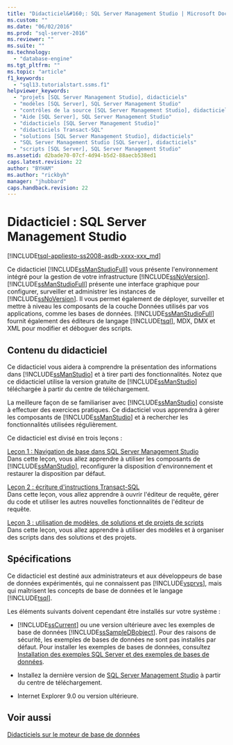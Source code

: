 ```yaml
---
title: "Didacticiel&#160;: SQL Server Management Studio | Microsoft Docs"
ms.custom: ""
ms.date: "06/02/2016"
ms.prod: "sql-server-2016"
ms.reviewer: ""
ms.suite: ""
ms.technology: 
  - "database-engine"
ms.tgt_pltfrm: ""
ms.topic: "article"
f1_keywords: 
  - "sql13.tutorialstart.ssms.f1"
helpviewer_keywords: 
  - "projets [SQL Server Management Studio], didacticiels"
  - "modèles [SQL Server], SQL Server Management Studio"
  - "contrôles de la source [SQL Server Management Studio], didacticiels"
  - "Aide [SQL Server], SQL Server Management Studio"
  - "didacticiels [SQL Server Management Studio]"
  - "didacticiels Transact-SQL"
  - "solutions [SQL Server Management Studio], didacticiels"
  - "SQL Server Management Studio [SQL Server], didacticiels"
  - "scripts [SQL Server], SQL Server Management Studio"
ms.assetid: d2bade70-07cf-4d94-b5d2-88aecb538ed1
caps.latest.revision: 22
author: "BYHAM"
ms.author: "rickbyh"
manager: "jhubbard"
caps.handback.revision: 22
---
```

# Didacticiel&#160;: SQL Server Management Studio
[!INCLUDE[tsql-appliesto-ss2008-asdb-xxxx-xxx_md](../../includes/tsql-appliesto-ss2008-asdb-xxxx-xxx-md.md)]

Ce didacticiel [!INCLUDE[ssManStudioFull](../../includes/ssmanstudiofull-md.md)] vous présente l'environnement intégré pour la gestion de votre infrastructure [!INCLUDE[ssNoVersion](../../includes/ssnoversion-md.md)]. [!INCLUDE[ssManStudioFull](../../includes/ssmanstudiofull-md.md)] présente une interface graphique pour configurer, surveiller et administrer les instances de [!INCLUDE[ssNoVersion](../../includes/ssnoversion-md.md)]. Il vous permet également de déployer, surveiller et mettre à niveau les composants de la couche Données utilisés par vos applications, comme les bases de données. [!INCLUDE[ssManStudioFull](../../includes/ssmanstudiofull-md.md)] fournit également des éditeurs de langage [!INCLUDE[tsql](../../includes/tsql-md.md)], MDX, DMX et XML pour modifier et déboguer des scripts.  
  
## Contenu du didacticiel  
Ce didacticiel vous aidera à comprendre la présentation des informations dans [!INCLUDE[ssManStudio](../../includes/ssmanstudio-md.md)] et à tirer parti des fonctionnalités. Notez que ce didacticiel utilise la version gratuite de [!INCLUDE[ssManStudio](../../includes/ssmanstudio-md.md)] téléchargée à partir du centre de téléchargement.  
  
La meilleure façon de se familiariser avec [!INCLUDE[ssManStudio](../../includes/ssmanstudio-md.md)] consiste à effectuer des exercices pratiques. Ce didacticiel vous apprendra à gérer les composants de [!INCLUDE[ssManStudio](../../includes/ssmanstudio-md.md)] et à rechercher les fonctionnalités utilisées régulièrement.  
  
Ce didacticiel est divisé en trois leçons :  
  
[Leçon 1 : Navigation de base dans SQL Server Management Studio](../../tools/sql-server-management-studio/lesson-1-basic-navigation-in-sql-server-management-studio.md)  
Dans cette leçon, vous allez apprendre à utiliser les composants de [!INCLUDE[ssManStudio](../../includes/ssmanstudio-md.md)], reconfigurer la disposition d'environnement et restaurer la disposition par défaut.  
  
[Leçon 2 : écriture d'instructions Transact-SQL](../../tools/sql-server-management-studio/lesson-2-writing-transact-sql.md)  
Dans cette leçon, vous allez apprendre à ouvrir l'éditeur de requête, gérer du code et utiliser les autres nouvelles fonctionnalités de l'éditeur de requête.  
  
[Leçon 3 : utilisation de modèles, de solutions et de projets de scripts](../../tools/sql-server-management-studio/lesson-3-working-with-templates-solutions-and-script-projects.md)  
Dans cette leçon, vous allez apprendre à utiliser des modèles et à organiser des scripts dans des solutions et des projets.  
  
## Spécifications  
Ce didacticiel est destiné aux administrateurs et aux développeurs de base de données expérimentés, qui ne connaissent pas [!INCLUDE[vsprvs](../../includes/vsprvs-md.md)], mais qui maîtrisent les concepts de base de données et le langage [!INCLUDE[tsql](../../includes/tsql-md.md)].  
  
Les éléments suivants doivent cependant être installés sur votre système :  
  
-   [!INCLUDE[ssCurrent](../../includes/sscurrent-md.md)] ou une version ultérieure avec les exemples de base de données [!INCLUDE[ssSampleDBobject](../../includes/sssampledbobject-md.md)]. Pour des raisons de sécurité, les exemples de bases de données ne sont pas installés par défaut. Pour installer les exemples de bases de données, consultez [Installation des exemples SQL Server et des exemples de bases de données](http://sqlserversamples.codeplex.com).  
  
-   Installez la dernière version de [SQL Server Management Studio](https://msdn.microsoft.com/library/mt238290.aspx) à partir du centre de téléchargement.  
  
-   Internet Explorer 9.0 ou version ultérieure.  
  
## Voir aussi  
[Didacticiels sur le moteur de base de données](../../relational-databases/database-engine-tutorials.md)  
  
  
  

